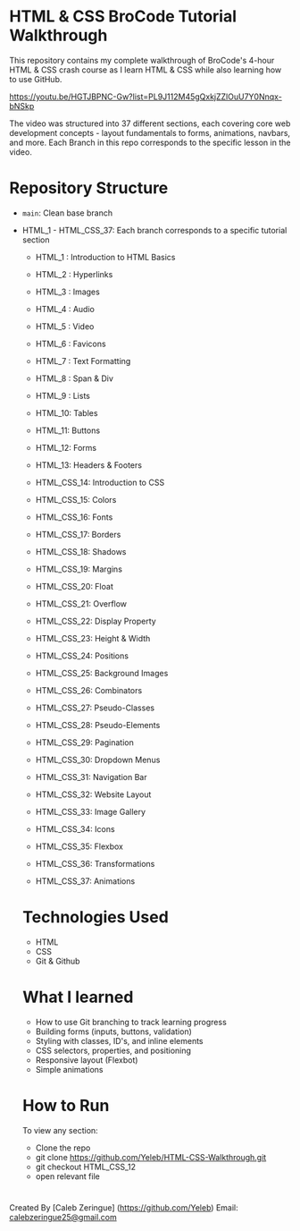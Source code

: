 # HTML & CSS BroCode Tutorial Walkthrough

This repository contains my complete walkthrough of BroCode's 4-hour HTML & CSS crash course as I learn HTML & CSS while also learning how to use GitHub. 

https://youtu.be/HGTJBPNC-Gw?list=PL9J112M45gQxkjZZlOuU7Y0Nnqx-bNSkp

The video was structured into 37 different sections, each covering core web development concepts - layout fundamentals to forms, animations, navbars, and more.
Each Branch in this repo corresponds to the specific lesson in the video. 

# Repository Structure 

- `main`: Clean base branch
- HTML_1 - HTML_CSS_37: Each branch corresponds to a specific tutorial section

  - HTML_1 : Introduction to HTML Basics                                
  - HTML_2 : Hyperlinks
  - HTML_3 : Images
  - HTML_4 : Audio
  - HTML_5 : Video
  - HTML_6 : Favicons
  - HTML_7 : Text Formatting
  - HTML_8 : Span & Div
  - HTML_9 : Lists
  - HTML_10: Tables
  - HTML_11: Buttons
  - HTML_12: Forms
  - HTML_13: Headers & Footers


  - HTML_CSS_14: Introduction to CSS
  - HTML_CSS_15: Colors
  - HTML_CSS_16: Fonts
  - HTML_CSS_17: Borders
  - HTML_CSS_18: Shadows
  - HTML_CSS_19: Margins
  - HTML_CSS_20: Float
  - HTML_CSS_21: Overflow
  - HTML_CSS_22: Display Property
  - HTML_CSS_23: Height & Width
  - HTML_CSS_24: Positions
  - HTML_CSS_25: Background Images
  - HTML_CSS_26: Combinators
  - HTML_CSS_27: Pseudo-Classes
  - HTML_CSS_28: Pseudo-Elements
  - HTML_CSS_29: Pagination
  - HTML_CSS_30: Dropdown Menus
  - HTML_CSS_31: Navigation Bar 
  - HTML_CSS_32: Website Layout
  - HTML_CSS_33: Image Gallery
  - HTML_CSS_34: Icons
  - HTML_CSS_35: Flexbox
  - HTML_CSS_36: Transformations
  - HTML_CSS_37: Animations

  # Technologies Used
    - HTML
    - CSS
    - Git & Github
 
  # What I learned
    - How to use Git branching to track learning progress
    - Building forms (inputs, buttons, validation)
    - Styling with classes, ID's, and inline elements
    - CSS selectors, properties, and positioning
    - Responsive layout (Flexbot)
    - Simple animations

  # How to Run
  To view any section:
    - Clone the repo
    - git clone https://github.com/Yeleb/HTML-CSS-Walkthrough.git
    - git checkout HTML_CSS_12
    - open relevant file
 # 
  Created By [Caleb Zeringue] (https://github.com/Yeleb)
  Email: calebzeringue25@gmail.com

